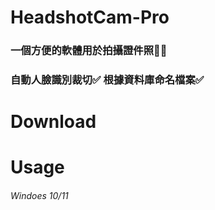 # HeadshotCam-Pro
### 一個方便的軟體用於拍攝證件照🙍‍♂️



### 自動人臉識別裁切✅ 根據資料庫命名檔案✅

# Download

# Usage

###### Windoes 10/11


